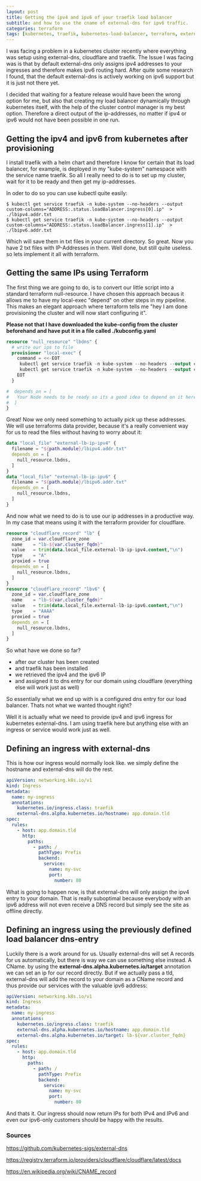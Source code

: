 ```yaml
---
layout: post
title: Getting the ipv4 and ipv6 of your traefik load balancer
subtitle: and how to use the cname of external-dns for ipv6 traffic.
categories: terraform
tags: [kubernetes, traefik, kubernetes-load-balancer, terraform, external-dns]
---
```


I was facing a problem in a kubernetes cluster recently where everything was setup using external-dns, cloudflare and traefik. The Issue I was facing was is that by default external-dns only assigns ipv4 addresses to your ingresses and therefore makes ipv6 routing hard.
After quite some research I found, that the default external-dns is actively working on ipv6 support but it is just not there yet.

I decided that waiting for a feature release would have been the wrong option for me, but also that creating my load balancer dynamically through kubernetes itself, with the help of the cluster control manager is my best option.
Therefore a direct output of the ip-addresses, no matter if ipv4 or ipv6 would not have been possible in one run.

## Getting the ipv4 and ipv6 from kubernetes after provisioning

I install traefik with a helm chart and therefore I know for certain that its load balancer, for example, is deployed in my "kube-system" namespace with the service name traefik.
So all I really need to do is to set up my cluster, wait for it to be ready and then get my ip-addresses.

In oder to do so you can use kubectl quite easily:

``` Console
$ kubectl get service traefik -n kube-system --no-headers --output custom-columns="ADDRESS:.status.loadBalancer.ingress[0].ip"  > ./lbipv4.addr.txt
$ kubectl get service traefik -n kube-system --no-headers --output custom-columns="ADDRESS:.status.loadBalancer.ingress[1].ip"  > ./lbipv6.addr.txt   
```

Which will save them in txt files in your current directory.
So great. Now you have 2 txt files with IP-Addresses in them. Well done, but still quite useless. so lets implement it all with terraform.

## Getting the same IPs using Terraform

The first thing we are going to do, is to convert our little script into a standard terraform null-resource. I have chosen this approach becaus it allows me to have my local-exec "depend" on other steps in my pipeline.
This makes an elegant approach where terraform tells me "hey I am done provisioning the cluster and will now start configuring it".

**Please not that I have downloaded the kube-config from the cluster beforehand and have put it in a file called ./kubconfig.yaml**

``` main.tf
resource "null_resource" "lbdns" {
  # write our ips to file
  provisioner "local-exec" {
    command = <<-EOT
     kubectl get service traefik -n kube-system --no-headers --output custom-columns="ADDRESS:.status.loadBalancer.ingress[0].ip" --kubeconfig ./kubeconfig.yaml > ./lbipv4.addr.txt 
     kubectl get service traefik -n kube-system --no-headers --output custom-columns="ADDRESS:.status.loadBalancer.ingress[1].ip" --kubeconfig ./kubeconfig.yaml > ./lbipv6.addr.txt    
    EOT
  }

#  depends_on = [
#   Your Node needs to be ready so its a good idea to depend on it here!!
#  ]
}
```

Great! Now we only need something to actually pick up these addresses. We will use terraforms data provider, because it's a really convenient way for us to read the files without having to worry about it:

```  main.tf
data "local_file" "external-lb-ip-ipv4" {
  filename = "${path.module}/lbipv4.addr.txt"
  depends_on = [
    null_resource.lbdns,
  ]
}
data "local_file" "external-lb-ip-ipv6" {
  filename = "${path.module}/lbipv6.addr.txt"
  depends_on = [
    null_resource.lbdns,
  ]
}
```

And now what we need to do is to use our ip addresses in a productive way. In my case that means using it with the terraform provider for cloudflare.

```  main.tf
resource "cloudflare_record" "lb" {
  zone_id = var.cloudflare_zone
  name    = "lb-${var.cluster_fqdn}"
  value   = trim(data.local_file.external-lb-ip-ipv4.content,"\n")
  type    = "A"
  proxied = true
  depends_on = [
    null_resource.lbdns,
  ]
}
resource "cloudflare_record" "lbv6" {
  zone_id = var.cloudflare_zone
  name    = "lb-${var.cluster_fqdn}"
  value   = trim(data.local_file.external-lb-ip-ipv6.content,"\n")
  type    = "AAAA"
  proxied = true
  depends_on = [
    null_resource.lbdns,
  ]
}
```

So what have we done so far?

- after our cluster has been created
- and traefik has been installed
- we retrieved the ipv4 and the ipv6 IP
- and assigned it to dns entry for our domain using cloudflare (everything else will work just as well)

So essentially what we end up with is a configured dns entry for our load balancer.
Thats not what we wanted thought right?

Well it is actually what we need to provide ipv4 and ipv6 ingress for kubernetes external-dns.
I am using traefik here but anything else with an ingress or service would work just as well.

## Defining an ingress with external-dns

This is how our ingress would normally look like. we simply define the hostname and external-dns will do the rest.

```  YAML
apiVersion: networking.k8s.io/v1
kind: Ingress
metadata:
  name: my-ingress
  annotations:
    kubernetes.io/ingress.class: traefik
    external-dns.alpha.kubernetes.io/hostname: app.domain.tld
spec:
  rules:
    - host: app.domain.tld
      http:
        paths:
          - path: /
            pathType: Prefix
            backend:
              service:
                name: my-svc
                port:
                  number: 80
```

What is going to happen now, is that external-dns will only assign the ipv4 entry to your domain. That is really suboptimal because everybody with an ipv6 address will not even receive a DNS record but simply see the site as offline directly.

## Defining an ingress using the previously defined load balancer dns-entry

Luckily there is a work around for us. Usually external-dns will set A records for us automatically, but there is way we can use something else instead. A CName.
by using the **external-dns.alpha.kubernetes.io/target** annotation we can set an ip for our record directly. But if we actually pass a tld, external-dns will add the record to your domain as a CName record and thus provide our services with the valuable ipv6 address:

```  YAML
apiVersion: networking.k8s.io/v1
kind: Ingress
metadata:
  name: my-ingress
  annotations:
    kubernetes.io/ingress.class: traefik
    external-dns.alpha.kubernetes.io/hostname: app.domain.tld
    external-dns.alpha.kubernetes.io/target: lb-${var.cluster_fqdn}
spec:
  rules:
    - host: app.domain.tld
      http:
        paths:
          - path: /
            pathType: Prefix
            backend:
              service:
                name: my-svc
                port:
                  number: 80
```

And thats it. Our ingress should now return IPs for both IPv4 and IPv6 and even our ipv6-only customers should be happy with the results.

### Sources

<https://github.com/kubernetes-sigs/external-dns>

<https://registry.terraform.io/providers/cloudflare/cloudflare/latest/docs>

<https://en.wikipedia.org/wiki/CNAME_record>
